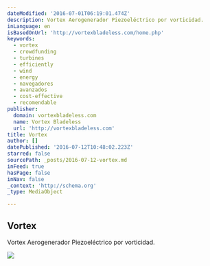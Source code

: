 ```yaml
---
dateModified: '2016-07-01T06:19:01.474Z'
description: Vortex Aerogenerador Piezoeléctrico por vorticidad.
inLanguage: en
isBasedOnUrl: 'http://vortexbladeless.com/home.php'
keywords:
  - vortex
  - crowdfunding
  - turbines
  - efficiently
  - wind
  - energy
  - navegadores
  - avanzados
  - cost-effective
  - recomendable
publisher:
  domain: vortexbladeless.com
  name: Vortex Bladeless
  url: 'http://vortexbladeless.com'
title: Vortex
author: []
datePublished: '2016-07-12T10:48:02.223Z'
starred: false
sourcePath: _posts/2016-07-12-vortex.md
inFeed: true
hasPage: false
inNav: false
_context: 'http://schema.org'
_type: MediaObject

---
```

<article style=""><h1>Vortex</h1><p>Vortex Aerogenerador Piezoeléctrico por vorticidad.</p><img src="http://vortexbladeless.com/images/slider/vortexmar.jpg" /></article>
